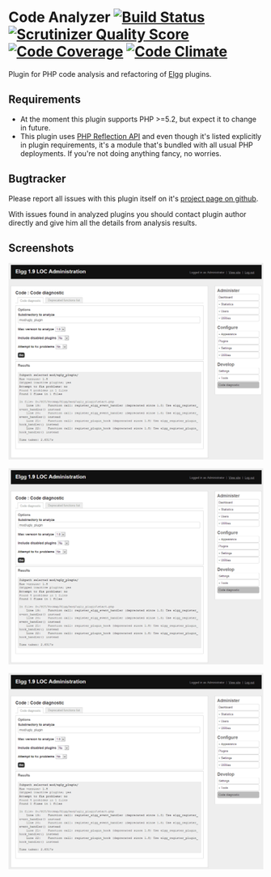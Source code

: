 Code Analyzer [![Build Status](https://secure.travis-ci.org/Srokap/code_review.png?branch=master)](https://travis-ci.org/Srokap/code_review) [![Scrutinizer Quality Score](https://scrutinizer-ci.com/g/Srokap/code_review/badges/quality-score.png?s=ce62b248cb98472b0405ad4bf3bd1f597cb7947f)](https://scrutinizer-ci.com/g/Srokap/code_review/) [![Code Coverage](https://scrutinizer-ci.com/g/Srokap/code_review/badges/coverage.png?s=1704d109e8647dd362dd4476bb21d6bfe890ba2f)](https://scrutinizer-ci.com/g/Srokap/code_review/) [![Code Climate](https://codeclimate.com/github/Srokap/code_review.png)](https://codeclimate.com/github/Srokap/code_review)
==================

Plugin for PHP code analysis and refactoring of [Elgg](http://elgg.org/) plugins.

Requirements
-------------

- At the moment this plugin supports PHP >=5.2, but expect it to change in future.
- This plugin uses [PHP Reflection API](http://php.net/manual/en/book.reflection.php) and even though it's listed
explicitly in plugin requirements, it's a module that's bundled with all usual PHP deployments. If you're not doing
anything fancy, no worries.

Bugtracker
-------------

Please report all issues with this plugin itself on it's
[project page on github](https://github.com/Srokap/code_review/issues).

With issues found in analyzed plugins you should contact plugin author directly and give him all the details from
analysis results.

Screenshots
-------------

![Analysis](screenshots/analysis.png)

![Deprecated list](screenshots/analysis.png)

![Code fixing](screenshots/analysis.png)
